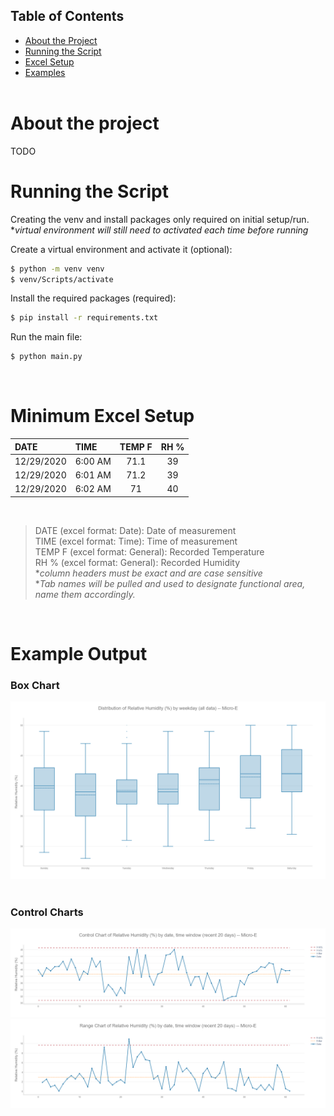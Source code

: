 
## Table of Contents

- [About the Project](#about-the-project)
- [Running the Script](#running-the-script)
- [Excel Setup](#minimum-excel-setup)
- [Examples](#example-output)
</br></br>

# About the project
TODO
</br>

# Running the Script

Creating the venv and install packages only required on initial setup/run.  
**virtual environment will still need to activated each time before running*

Create a virtual environment and activate it (optional):
```sh
$ python -m venv venv
$ venv/Scripts/activate
```
Install the required packages (required):
```sh
$ pip install -r requirements.txt
```
Run the main file:
```sh
$ python main.py
```
</br>

# Minimum Excel Setup

| DATE       | TIME    | TEMP F | RH % |
| :--        | :--     |  :--:  | :--: |
| 12/29/2020 | 6:00 AM |  71.1  |  39  |
| 12/29/2020 | 6:01 AM |  71.2  |  39  |
| 12/29/2020 | 6:02 AM |   71   |  40  |

</br>

>DATE (excel format: Date): Date of measurement  
>TIME (excel format: Time): Time of measurement  
>TEMP F (excel format: General): Recorded Temperature  
>RH % (excel format: General): Recorded Humidity  
> **column headers must be exact and are case sensitive*  
> **Tab names will be pulled and used to designate functional area, name them accordingly.*

</br>

# Example Output

### Box Chart
<img src="examples/Micro-E-RH-Day-All Data-BoxChart.png">
</br></br>

### Control Charts
<img src="examples/Micro-E-RH-DATE, Window-20 Points-ControlChart.png">
<img src="examples/Micro-E-RH-DATE, Window-20 Points-RangeChart.png">
